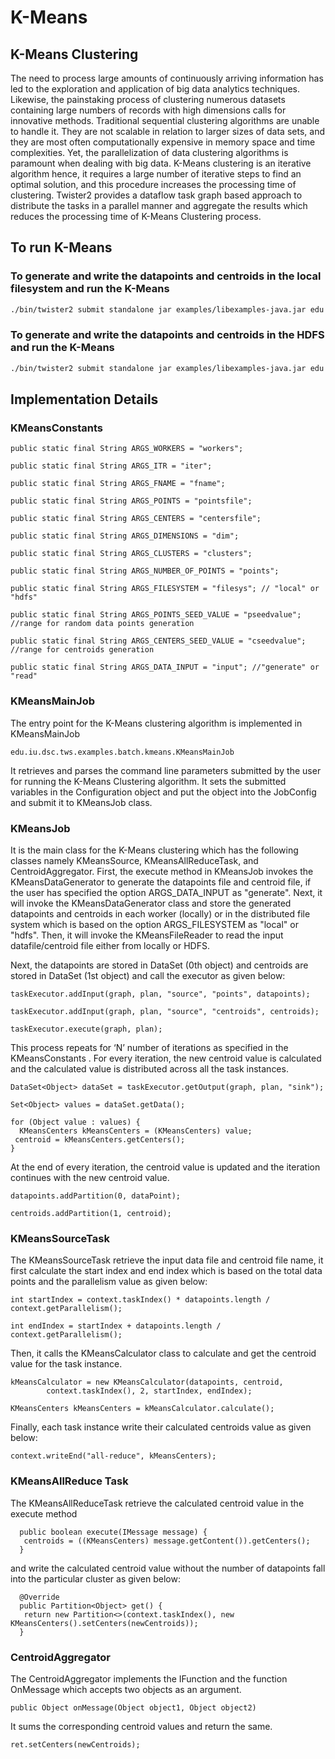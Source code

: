 # K-Means

## K-Means Clustering

The need to process large amounts of continuously arriving information has led to the exploration and application of big data analytics techniques. Likewise, the painstaking process of clustering numerous datasets containing large numbers of records with high dimensions calls for innovative methods. Traditional sequential clustering algorithms are unable to handle it. They are not scalable in relation to larger sizes of data sets, and they are most often computationally expensive in memory space and time complexities. Yet, the parallelization of data clustering algorithms is paramount when dealing with big data. K-Means clustering is an iterative algorithm hence, it requires a large number of iterative steps to find an optimal solution, and this procedure increases the processing time of clustering. Twister2 provides a dataflow task graph based approach to distribute the tasks in a parallel manner and aggregate the results which reduces the processing time of K-Means Clustering process.

## To run K-Means

### To generate and write the datapoints and centroids in the local filesystem and run the K-Means

```bash
./bin/twister2 submit standalone jar examples/libexamples-java.jar edu.iu.dsc.tws.examples.batch.kmeans.KMeansJobMain -workers 4 -iter 2 -dim 2 -clusters 4 -fname /home/kgovind/output.txt -pointsfile /home/kgovind/kinput.txt -centersfile /home/kgovind/kcentroid.txt -points 100 -filesys local -pseedvalue 100 -cseedvalue 500 -input generate
```

### To generate and write the datapoints and centroids in the HDFS and run the K-Means

```bash
./bin/twister2 submit standalone jar examples/libexamples-java.jar edu.iu.dsc.tws.examples.batch.kmeans.KMeansJobMain -workers 4 -iter 2 -dim 2 -clusters 4 -fname /home/kgovind/output.txt -pointsfile /home/kgovind/kinput.txt -centersfile /home/kgovind/kcentroid.txt -points 100 -filesys hdfs -pseedvalue 100 -cseedvalue 200 -input generate
```

## Implementation Details

### KMeansConstants

```text
public static final String ARGS_WORKERS = "workers";

public static final String ARGS_ITR = "iter";

public static final String ARGS_FNAME = "fname";

public static final String ARGS_POINTS = "pointsfile";

public static final String ARGS_CENTERS = "centersfile";

public static final String ARGS_DIMENSIONS = "dim";

public static final String ARGS_CLUSTERS = "clusters";

public static final String ARGS_NUMBER_OF_POINTS = "points";

public static final String ARGS_FILESYSTEM = "filesys"; // "local" or "hdfs"

public static final String ARGS_POINTS_SEED_VALUE = "pseedvalue"; //range for random data points generation

public static final String ARGS_CENTERS_SEED_VALUE = "cseedvalue"; //range for centroids generation

public static final String ARGS_DATA_INPUT = "input"; //"generate" or "read"
```

### KMeansMainJob

The entry point for the K-Means clustering algorithm is implemented in KMeansMainJob

```text
edu.iu.dsc.tws.examples.batch.kmeans.KMeansMainJob
```

It retrieves and parses the command line parameters submitted by the user for running the K-Means Clustering algorithm. It sets the submitted variables in the Configuration object and put the object into the JobConfig and submit it to KMeansJob class.

### KMeansJob

It is the main class for the K-Means clustering which has the following classes namely KMeansSource, KMeansAllReduceTask, and CentroidAggregator. First, the execute method in KMeansJob invokes the KMeansDataGenerator to generate the datapoints file and centroid file, if the user has specified the option ARGS\_DATA\_INPUT as "generate". Next, it will invoke the KMeansDataGenerator class and store the generated datapoints and centroids in each worker (locally) or in the distributed file system which is based on the option ARGS\_FILESYSTEM as "local" or "hdfs". Then, it will invoke the KMeansFileReader to read the input datafile/centroid file either from locally or HDFS.

Next, the datapoints are stored in DataSet \(0th object\) and centroids are stored in DataSet \(1st object\) and call the executor as given below:

```text
taskExecutor.addInput(graph, plan, "source", "points", datapoints);

taskExecutor.addInput(graph, plan, "source", "centroids", centroids);

taskExecutor.execute(graph, plan);
```

This process repeats for ‘N’ number of iterations as specified in the KMeansConstants . For every iteration, the new centroid value is calculated and the calculated value is distributed across all the task instances.

```text
DataSet<Object> dataSet = taskExecutor.getOutput(graph, plan, "sink");

Set<Object> values = dataSet.getData();

for (Object value : values) {
  KMeansCenters kMeansCenters = (KMeansCenters) value;
 centroid = kMeansCenters.getCenters();  
}
```

At the end of every iteration, the centroid value is updated and the iteration continues with the new centroid value.

```text
datapoints.addPartition(0, dataPoint);

centroids.addPartition(1, centroid); 
```

### KMeansSourceTask

The KMeansSourceTask retrieve the input data file and centroid file name, it first calculate the start index and end index which is based on the total data points and the parallelism value as given below:

```text
int startIndex = context.taskIndex() * datapoints.length / context.getParallelism();

int endIndex = startIndex + datapoints.length / context.getParallelism();
```

Then, it calls the KMeansCalculator class to calculate and get the centroid value for the task instance.

```text
kMeansCalculator = new KMeansCalculator(datapoints, centroid,
        context.taskIndex(), 2, startIndex, endIndex);

KMeansCenters kMeansCenters = kMeansCalculator.calculate();
```

Finally, each task instance write their calculated centroids value as given below:

```text
context.writeEnd("all-reduce", kMeansCenters);
```

### KMeansAllReduce Task

The KMeansAllReduceTask retrieve the calculated centroid value in the execute method

```text
  public boolean execute(IMessage message) {
   centroids = ((KMeansCenters) message.getContent()).getCenters();
  }
```

and write the calculated centroid value without the number of datapoints fall into the particular cluster as given below:

```text
  @Override
  public Partition<Object> get() {
   return new Partition<>(context.taskIndex(), new KMeansCenters().setCenters(newCentroids));
  }
```

### CentroidAggregator

The CentroidAggregator implements the IFunction and the function OnMessage which accepts two objects as an argument.

```text
public Object onMessage(Object object1, Object object2)
```

It sums the corresponding centroid values and return the same.

```text
ret.setCenters(newCentroids); 
```




